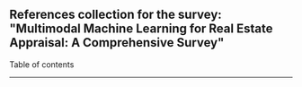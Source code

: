 References collection for the survey: "Multimodal Machine Learning for Real Estate Appraisal: A Comprehensive Survey"
---
Table of contents

---


